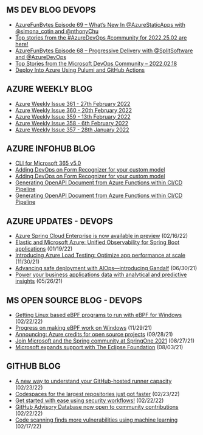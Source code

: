 ## MS DEV BLOG DEVOPS 

<!-- DEVBLOGDEVOPS:START -->
- [AzureFunBytes Episode 69 – What’s New In @AzureStaticApps with @simona_cotin and @nthonyChu](https://devblogs.microsoft.com/devops/azurefunbytes-episode-69-whats-new-in-azurestaticapps-with-simona_cotin-and-nthonychu/)
- [Top stories from the #AzureDevOps #community for 2022.25.02 are here!](https://devblogs.microsoft.com/devops/top-stories-from-the-azuredevops-community-for-2022-25-02/)
- [AzureFunBytes Episode 68 – Progressive Delivery with @SplitSoftware and @AzureDevOps](https://devblogs.microsoft.com/devops/azurefunbytes-episode-68-progressive-delivery-with-splitsoftware-and-azuredevops/)
- [Top Stories from the Microsoft DevOps Community – 2022.02.18](https://devblogs.microsoft.com/devops/top-stories-from-the-microsoft-devops-community-2022-02-18/)
- [Deploy Into Azure Using Pulumi and GitHub Actions](https://devblogs.microsoft.com/devops/deploy-into-azure-using-pulumi-and-github-actions/)
<!-- DEVBLOGDEVOPS:END -->


## AZURE WEEKLY BLOG

<!-- AZUREWEEKLY:START -->
- [Azure Weekly Issue 361 - 27th February 2022](https://azureweekly.info/issue-361.html)
- [Azure Weekly Issue 360 - 20th February 2022](https://azureweekly.info/issue-360.html)
- [Azure Weekly Issue 359 - 13th February 2022](https://azureweekly.info/issue-359.html)
- [Azure Weekly Issue 358 - 6th February 2022](https://azureweekly.info/issue-358.html)
- [Azure Weekly Issue 357 - 28th January 2022](https://azureweekly.info/issue-357.html)
<!-- AZUREWEEKLY:END -->

## AZURE INFOHUB BLOG 

<!-- AZUREINFOHUB:START -->
- [CLI for Microsoft 365 v5.0](https://techcommunity.microsoft.com/t5/microsoft-365-pnp-blog/cli-for-microsoft-365-v5-0/ba-p/3219956)
- [Adding DevOps on Form Recognizer for your custom model](https://techcommunity.microsoft.com/t5/ai-cognitive-services-blog/adding-devops-on-form-recognizer-for-your-custom-model/ba-p/3218396)
- [Adding DevOps on Form Recognizer for your custom model](https://techcommunity.microsoft.com/t5/ai-cognitive-services-blog/adding-devops-on-form-recognizer-for-your-custom-model/ba-p/3218396)
- [Generating OpenAPI Document from Azure Functions within CI/CD Pipeline](https://techcommunity.microsoft.com/t5/apps-on-azure-blog/generating-openapi-document-from-azure-functions-within-ci-cd/ba-p/3193584)
- [Generating OpenAPI Document from Azure Functions within CI/CD Pipeline](https://techcommunity.microsoft.com/t5/apps-on-azure-blog/generating-openapi-document-from-azure-functions-within-ci-cd/ba-p/3193584)
<!-- AZUREINFOHUB:END -->


## AZURE UPDATES - DEVOPS 

<!-- AZUREUPDATES:START -->

 - [Azure Spring Cloud Enterprise is now available in preview](https://azure.microsoft.com/blog/azure-spring-cloud-enterprise-is-now-available-in-preview/) (02/16/22)
 - [Elastic and Microsoft Azure: Unified Observability for Spring Boot applications](https://azure.microsoft.com/blog/elastic-and-microsoft-azure-unified-observability-for-spring-boot-applications/) (01/19/22)
 - [Introducing Azure Load Testing: Optimize app performance at scale](https://azure.microsoft.com/blog/introducing-azure-load-testing-optimize-app-performance-at-scale/) (11/30/21)
 - [Advancing safe deployment with AIOps—introducing Gandalf](https://azure.microsoft.com/blog/advancing-safe-deployment-with-aiops-introducing-gandalf/) (06/30/21)
 - [Power your business applications data with analytical and predictive insights](https://azure.microsoft.com/blog/power-your-business-applications-data-with-analytical-and-predictive-insights/) (05/26/21)
<!-- AZUREUPDATES:END -->


## MS OPEN SOURCE BLOG - DEVOPS 

<!-- MSOPENSOURCEBLOG:START -->

 - [Getting Linux based eBPF programs to run with eBPF for Windows](https://cloudblogs.microsoft.com/opensource/2022/02/22/getting-linux-based-ebpf-programs-to-run-with-ebpf-for-windows/) (02/22/22)
 - [Progress on making eBPF work on Windows](https://cloudblogs.microsoft.com/opensource/2021/11/29/progress-on-making-ebpf-work-on-windows/) (11/29/21)
 - [Announcing: Azure credits for open source projects](https://cloudblogs.microsoft.com/opensource/2021/09/28/announcing-azure-credits-for-open-source-projects/) (09/28/21)
 - [Join Microsoft and the Spring community at SpringOne 2021](https://cloudblogs.microsoft.com/opensource/2021/08/27/join-microsoft-and-the-spring-community-at-springone-2021/) (08/27/21)
 - [Microsoft expands support with The Eclipse Foundation](https://cloudblogs.microsoft.com/opensource/2021/08/03/microsoft-expands-support-with-the-eclipse-foundation/) (08/03/21)
<!-- MSOPENSOURCEBLOG:END -->


## GITHUB BLOG


<!-- GITHUB:START -->

 - [A new way to understand your GitHub-hosted runner capacity](https://github.blog/2022-02-23-new-way-understand-github-hosted-runner-capacity/) (02/23/22)
 - [Codespaces for the largest repositories just got faster](https://github.blog/2022-02-23-codespaces-largest-repositories-faster/) (02/23/22)
 - [Get started with ease using security workflows!](https://github.blog/2022-02-22-get-started-using-security-workflows/) (02/22/22)
 - [GitHub Advisory Database now open to community contributions](https://github.blog/2022-02-22-github-advisory-database-now-open-to-community-contributions/) (02/22/22)
 - [Code scanning finds more vulnerabilities using machine learning](https://github.blog/2022-02-17-code-scanning-finds-vulnerabilities-using-machine-learning/) (02/17/22)
<!-- GITHUB:END -->
